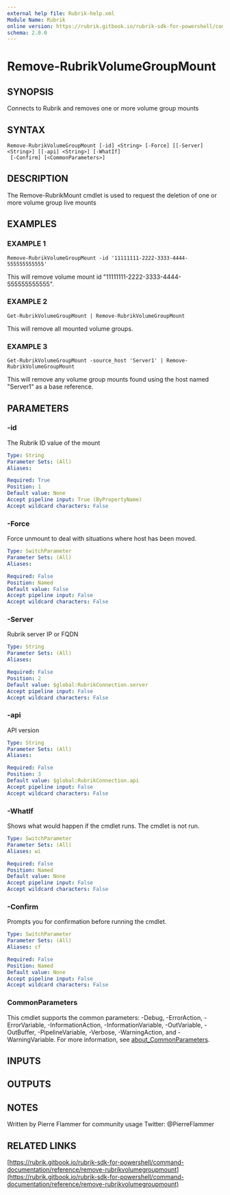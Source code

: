 ```yaml
---
external help file: Rubrik-help.xml
Module Name: Rubrik
online version: https://rubrik.gitbook.io/rubrik-sdk-for-powershell/command-documentation/reference/remove-rubrikvolumegroupmount
schema: 2.0.0
---
```


# Remove-RubrikVolumeGroupMount

## SYNOPSIS
Connects to Rubrik and removes one or more volume group mounts

## SYNTAX

```
Remove-RubrikVolumeGroupMount [-id] <String> [-Force] [[-Server] <String>] [[-api] <String>] [-WhatIf]
 [-Confirm] [<CommonParameters>]
```

## DESCRIPTION
The Remove-RubrikMount cmdlet is used to request the deletion of one or more volume group live mounts

## EXAMPLES

### EXAMPLE 1
```
Remove-RubrikVolumeGroupMount -id '11111111-2222-3333-4444-555555555555'
```

This will remove volume mount id "11111111-2222-3333-4444-555555555555".

### EXAMPLE 2
```
Get-RubrikVolumeGroupMount | Remove-RubrikVolumeGroupMount
```

This will remove all mounted volume groups.

### EXAMPLE 3
```
Get-RubrikVolumeGroupMount -source_host 'Server1' | Remove-RubrikVolumeGroupMount
```

This will remove any volume group mounts found using the host named "Server1" as a base reference.

## PARAMETERS

### -id
The Rubrik ID value of the mount

```yaml
Type: String
Parameter Sets: (All)
Aliases:

Required: True
Position: 1
Default value: None
Accept pipeline input: True (ByPropertyName)
Accept wildcard characters: False
```

### -Force
Force unmount to deal with situations where host has been moved.

```yaml
Type: SwitchParameter
Parameter Sets: (All)
Aliases:

Required: False
Position: Named
Default value: False
Accept pipeline input: False
Accept wildcard characters: False
```

### -Server
Rubrik server IP or FQDN

```yaml
Type: String
Parameter Sets: (All)
Aliases:

Required: False
Position: 2
Default value: $global:RubrikConnection.server
Accept pipeline input: False
Accept wildcard characters: False
```

### -api
API version

```yaml
Type: String
Parameter Sets: (All)
Aliases:

Required: False
Position: 3
Default value: $global:RubrikConnection.api
Accept pipeline input: False
Accept wildcard characters: False
```

### -WhatIf
Shows what would happen if the cmdlet runs.
The cmdlet is not run.

```yaml
Type: SwitchParameter
Parameter Sets: (All)
Aliases: wi

Required: False
Position: Named
Default value: None
Accept pipeline input: False
Accept wildcard characters: False
```

### -Confirm
Prompts you for confirmation before running the cmdlet.

```yaml
Type: SwitchParameter
Parameter Sets: (All)
Aliases: cf

Required: False
Position: Named
Default value: None
Accept pipeline input: False
Accept wildcard characters: False
```

### CommonParameters
This cmdlet supports the common parameters: -Debug, -ErrorAction, -ErrorVariable, -InformationAction, -InformationVariable, -OutVariable, -OutBuffer, -PipelineVariable, -Verbose, -WarningAction, and -WarningVariable. For more information, see [about_CommonParameters](http://go.microsoft.com/fwlink/?LinkID=113216).

## INPUTS

## OUTPUTS

## NOTES
Written by Pierre Flammer for community usage
Twitter: @PierreFlammer

## RELATED LINKS

[https://rubrik.gitbook.io/rubrik-sdk-for-powershell/command-documentation/reference/remove-rubrikvolumegroupmount](https://rubrik.gitbook.io/rubrik-sdk-for-powershell/command-documentation/reference/remove-rubrikvolumegroupmount)

